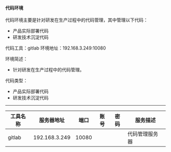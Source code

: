 #### 代码环境

代码环境主要是针对研发在生产过程中的代码管理，其中管理以下代码：
* 产品实际部署代码
* 研发技术沉淀代码

代码工具：gitlab
环境地址：192.168.3.249:10080

环境简述：
* 针对研发在生产过程中的代码管理。

代码类型：
* 产品实际部署代码
* 研发技术沉淀代码

---

|工具名称|服务器地址|端口|账号|密码|服务描述|
|-----|--------|----|---|---|------|
|gitlab|192.168.3.249|10080|||代码管理服务器|